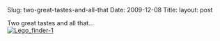 Slug: two-great-tastes-and-all-that
Date: 2009-12-08
Title:
layout: post

Two great tastes and all that...<br/>
<a style="display: inline;" href="http://steveivy.typepad.com/.a/6a010534988cd3970b0120a730157f970b-pi"><img class="asset asset-image at-xid-6a010534988cd3970b0120a730157f970b" alt="Lego_finder-1" title="Lego_finder-1" src="http://steveivy.typepad.com/.a/6a010534988cd3970b0120a730157f970b-800wi" border="0" /></a> <br />
